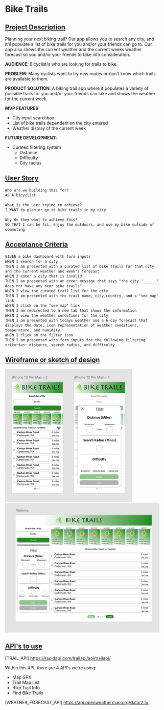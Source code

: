 # Bike Trails

## <u>Project Description</u>
Planning your next biking trail? Our app allows you to search any city, and it'll populate a list of bike trails for you and/or your friends can go to. 
Our app also shows the current weather and the current weeks weather forecast so you and/or your friends to take into consideration.

**AUDIENCE**:
Bicyclist/s who are looking for trails to bike.

**PROBLEM**:
Many cyclists want to try new routes or don't know which trails are available to them.

**PRODUCT SOLUTION**:
A biking trail app where it populates a variety of possible trails for you and/or your friends can take and shows the weather for the current week.

**MVP FEATURES**:
* City input searchbox
* List of bike trails dependent on the city entered
* Weather display of the current week

**FUTURE DEVELOPMENT**:
* Curated filtering system
    - Distance
    - Difficulty
    - City radius

## <u>User Story</u>
```
Who are we building this for?
AS A bicyclist

What is the user trying to achieve?
I WANT to plan or go to bike trails in my city

Why do they want to achieve this?
SO THAT I can be fit, enjoy the outdoors, and use my bike outside of commuting
```

## <u>Acceptance Criteria</u>
```
GIVEN a bike dashboard with form inputs
WHEN I search for a city
THEN I am presented with a curated list of bike trails for that city and the current weather and week's forecast
WHEN I enter a city that is invalid
THEN I am presented with an error message that says "the city '______' does not have any near bike trails"
WHEN I view the curated trail list for the city
THEN I am presented with the trail name, city,country, and a "see map" link
WHEN I click on the "see map" link
THEN I am redirected to a new tab that shows the information
WHEN I view the weather conditions for the city
THEN I am presented with todays weather and a 6-day forecast that displays the date, icon representation of weather conditions, temperature, and humidity
WHEN I click on the filter icon
THEN I am presented with form inputs for the following filtering criterias: distance, search radius, and difficulty

```
## <u>Wireframe or sketch of design</u>
![Wireframe-mobile](assets/images/Wireframe-Mobile.png)
![Wireframe-desktop](assets/images/Wireframe-Desktop.png)
## <u>API's to use</u>
[TRAIL_API] https://rapidapi.com/trailapi/api/trailapi/

Within this API, there are 4 API's we're using:
* Map GPX
* Trail Map List
* Bike Trail Info
* Find Bike Trails

[WEATHER_FORECAST_API] https://api.openweathermap.org/data/2.5/
